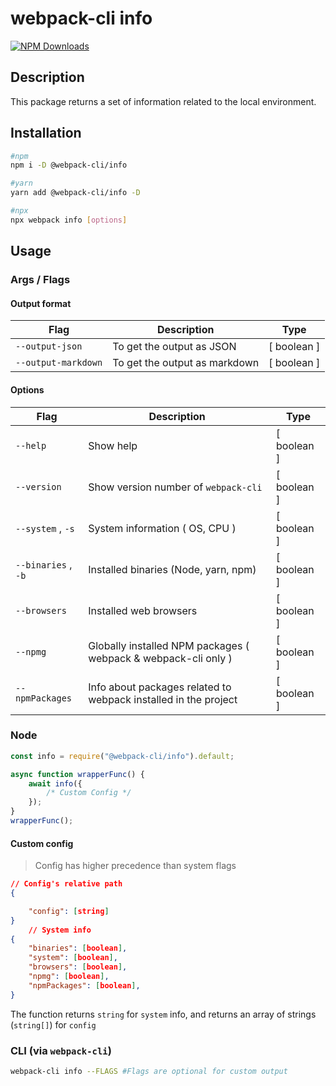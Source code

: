 # webpack-cli info

[![NPM Downloads][downloads]][downloads-url]

## Description

This package returns a set of information related to the local environment.

## Installation

```bash
#npm
npm i -D @webpack-cli/info

#yarn
yarn add @webpack-cli/info -D

#npx
npx webpack info [options]

```

## Usage

### Args / Flags

#### Output format

| Flag                | Description                   | Type        |
| ------------------- | ----------------------------- | ----------- |
| `--output-json`     | To get the output as JSON     | [ boolean ] |
| `--output-markdown` | To get the output as markdown | [ boolean ] |

#### Options

| Flag                | Description                                                     | Type        |
| ------------------- | --------------------------------------------------------------- | ----------- |
| `--help`            | Show help                                                       | [ boolean ] |
| `--version`         | Show version number of `webpack-cli`                            | [ boolean ] |
| `--system` , `-s`   | System information ( OS, CPU )                                  | [ boolean ] |
| `--binaries` , `-b` | Installed binaries (Node, yarn, npm)                            | [ boolean ] |
| `--browsers`        | Installed web browsers                                          | [ boolean ] |
| `--npmg`            | Globally installed NPM packages ( webpack & webpack-cli only )  | [ boolean ] |
| `--npmPackages`     | Info about packages related to webpack installed in the project | [ boolean ] |

### Node

```js
const info = require("@webpack-cli/info").default;

async function wrapperFunc() {
	await info({
		/* Custom Config */
	});
}
wrapperFunc();
```

#### Custom config

> Config has higher precedence than system flags

```json
// Config's relative path
{

    "config": [string]
}
    // System info
{
    "binaries": [boolean],
    "system": [boolean],
    "browsers": [boolean],
    "npmg": [boolean],
    "npmPackages": [boolean],
}
```

The function returns `string` for `system` info, and returns an array of strings (`string[]`) for `config`

### CLI (via `webpack-cli`)

```bash
webpack-cli info --FLAGS #Flags are optional for custom output
```

[downloads]: https://img.shields.io/npm/dm/@webpack-cli/info.svg
[downloads-url]: https://www.npmjs.com/package/@webpack-cli/info

